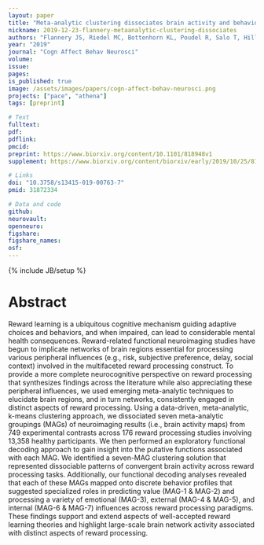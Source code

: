 ```yaml
---
layout: paper
title: "Meta-analytic clustering dissociates brain activity and behavior profiles across reward processing paradigms"
nickname: 2019-12-23-flannery-metaanalytic-clustering-dissociates
authors: "Flannery JS, Riedel MC, Bottenhorn KL, Poudel R, Salo T, Hill-Bowen LD, Laird AR, Sutherland MT"
year: "2019"
journal: "Cogn Affect Behav Neurosci"
volume:
issue:
pages:
is_published: true
image: /assets/images/papers/cogn-affect-behav-neurosci.png
projects: ["pace", "athena"]
tags: [preprint]

# Text
fulltext:
pdf:
pdflink:
pmcid:
preprint: https://www.biorxiv.org/content/10.1101/818948v1
supplement: https://www.biorxiv.org/content/biorxiv/early/2019/10/25/818948/DC1/embed/media-1.pdf

# Links
doi: "10.3758/s13415-019-00763-7"
pmid: 31872334

# Data and code
github:
neurovault:
openneuro:
figshare:
figshare_names:
osf:
---
```

{% include JB/setup %}

# Abstract

Reward learning is a ubiquitous cognitive mechanism guiding adaptive choices and behaviors, and when impaired, can lead to considerable mental health consequences. Reward-related functional neuroimaging studies have begun to implicate networks of brain regions essential for processing various peripheral influences (e.g., risk, subjective preference, delay, social context) involved in the multifaceted reward processing construct. To provide a more complete neurocognitive perspective on reward processing that synthesizes findings across the literature while also appreciating these peripheral influences, we used emerging meta-analytic techniques to elucidate brain regions, and in turn networks, consistently engaged in distinct aspects of reward processing. Using a data-driven, meta-analytic, k-means clustering approach, we dissociated seven meta-analytic groupings (MAGs) of neuroimaging results (i.e., brain activity maps) from 749 experimental contrasts across 176 reward processing studies involving 13,358 healthy participants. We then performed an exploratory functional decoding approach to gain insight into the putative functions associated with each MAG. We identified a seven-MAG clustering solution that represented dissociable patterns of convergent brain activity across reward processing tasks. Additionally, our functional decoding analyses revealed that each of these MAGs mapped onto discrete behavior profiles that suggested specialized roles in predicting value (MAG-1 & MAG-2) and processing a variety of emotional (MAG-3), external (MAG-4 & MAG-5), and internal (MAG-6 & MAG-7) influences across reward processing paradigms. These findings support and extend aspects of well-accepted reward learning theories and highlight large-scale brain network activity associated with distinct aspects of reward processing.
